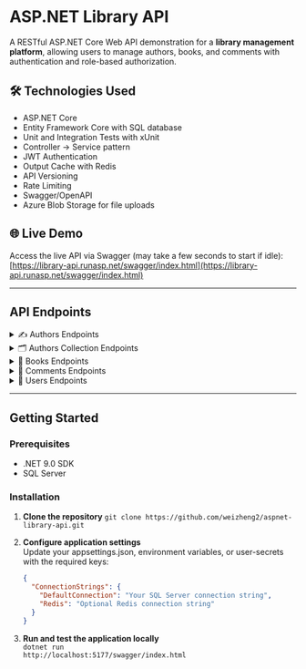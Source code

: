# ASP.NET Library API
A RESTful ASP.NET Core Web API demonstration for a **library management platform**, allowing users to manage authors, books, and comments with authentication and role-based authorization.  

## 🛠️ Technologies Used
- ASP.NET Core
- Entity Framework Core with SQL database
- Unit and Integration Tests with xUnit
- Controller → Service pattern
- JWT Authentication
- Output Cache with Redis
- API Versioning
- Rate Limiting
- Swagger/OpenAPI
- Azure Blob Storage for file uploads

## 🌐 Live Demo
Access the live API via Swagger (may take a few seconds to start if idle):
[https://library-api.runasp.net/swagger/index.html](https://library-api.runasp.net/swagger/index.html)

---

## API Endpoints

<details>
<summary>✍️ Authors Endpoints</summary>

| Method | Endpoint | Description | Auth |
|--------|----------|-------------|------|
| `GET` | `/authors` | Get all authors | ❌ |
| `GET` | `/authors/with-filter` | Get authors by filter criteria | ❌ |
| `GET` | `/authors/{id}` | Get author by ID | ❌ |
| `POST` | `/authors` | Add author (with or without books) | ✅ |
| `POST` | `/authors/with-photo` | Add author with photo (with or without books) | ✅ |
| `PUT` | `/authors/{id}` | Update author | ✅ |
| `DELETE` | `/authors/{id}` | Delete author | ✅ |

</details>

<details>
<summary>🗂️ Authors Collection Endpoints</summary>
  
| Method | Endpoint | Description | Auth |
|--------|----------|-------------|------|
| `GET` | `/authors-collection/{ids}` | Get a collection of authors (with or without books) | ✅ |
| `POST` | `/authors-collection` | Create a collection of authors (with or without books) | ✅ |

</details>

<details>
<summary>📖 Books Endpoints</summary>
  
| Method | Endpoint | Description | Auth |
|--------|----------|-------------|------|
| `GET` | `/books` | Get all books | ❌ |
| `GET` | `/books/{id}` | Get book by ID | ❌ |
| `POST` | `/books` | Create new book | ✅ |
| `PUT` | `/books/{id}` | Update book | ✅ |
| `DELETE` | `/books/{id}` | Delete book | ✅ |

</details>

<details>
<summary>💬 Comments Endpoints</summary>

| Method | Endpoint | Description | Auth |
|--------|----------|-------------|------|
| `GET` | `/books/{bookId}/comments` | Get all comments from a book | ❌ |
| `GET` | `/books/{bookId}/comments/{id}` | Get comment by ID | ❌ |
| `POST` | `/books/{bookId}/comments` | Create new comment | ✅ |
| `PUT` | `/books/{bookId}/comments/{id}` | Update comment | ✅ |
| `DELETE` | `/books/{bookId}/comments/{id}` | Delete comment | ✅ |

</details>

<details>
<summary>👤 Users Endpoints</summary>
  
| Method | Endpoint | Description | Auth | Admin |
|--------|----------|-------------|------|-------|
| `POST` | `/register` | Register new user | ❌ | ❌ |
| `POST` | `/login` | Login user | ❌ | ❌ |
| `POST` | `/refresh-token` | Refresh JWT token | ✅ | ❌ |
| `POST` | `/make-admin` | Grant admin privileges | ✅ | ✅ |

</details>

---

## Getting Started

### Prerequisites
- .NET 9.0 SDK
- SQL Server

### Installation

1. **Clone the repository**
   `git clone https://github.com/weizheng2/aspnet-library-api.git`

2. **Configure application settings**  
   Update your appsettings.json, environment variables, or user-secrets with the required keys:
   ```json
   {
     "ConnectionStrings": {
       "DefaultConnection": "Your SQL Server connection string",
       "Redis": "Optional Redis connection string"
     }
   }
   ```
   
3. **Run and test the application locally**  
   `dotnet run`  
   `http://localhost:5177/swagger/index.html`
